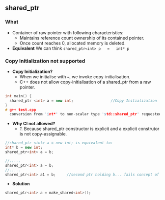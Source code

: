 ## shared_ptr
### What
- Container of raw pointer with following characteristics:
  - Maintains reference count ownership of its contained pointer. 
  - Once count reaches 0, allocated memory is deleted.
- **Equivalent** We can think `shared_ptr<int> p   =   int* p`

### Copy Initialization not supported
- **Copy Initialization?** 
  - When we initialise with `=`, we invoke copy-initialisation.
  - C++ does not allow copy-initialisation of a shared_ptr from a raw pointer.
```c++
int main() {
  shared_ptr <int> a = new int;                 //Copy Initialization
}  
# g++ test.cpp
  conversion from 'int*' to non-scalar type 'std::shared_ptr' requested
```
- **Why CI not allowed?**
  - *1.* Because shared_ptr constructor is explicit and a explicit construtor is not copy-assignable.
```c++
//shared_ptr <int> a = new int; is equivalent to:
int* b = new int;
shared_ptr<int> a = b;

//.....
shared_ptr<int> a = b;
//.....
shared_ptr<int> a1 = b;     //second ptr holding b... fails concept of shared_ptr
```
- **Solution**
```c++
shared_ptr<int> a = make_shared<int>();
```
